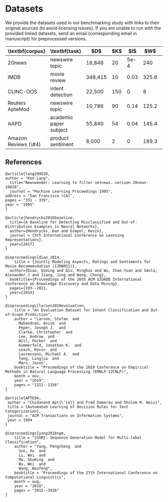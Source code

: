 # Datasets 

We provide the datasets used in our benchmarking study with links to their original sources (to avoid licensing issues).
If you are unable to run with the provided linked datasets, send an email (corresponding email in manuscript) for preprocessed versions. 

<table class="tg">
<thead>
  <tr>
    <th class="tg-0pky">\textbf{corpus}</th>
    <th class="tg-c3ow">\textbf{task}</th>
    <th class="tg-c3ow">$D$</th>
    <th class="tg-c3ow">$K$</th>
    <th class="tg-c3ow">$I$</th>
    <th class="tg-c3ow">$W$</th>
    <th class="tg-c3ow">$V$</th>
    <th class="tg-c3ow">Link</th>
  </tr>
</thead>
<tbody>
  <tr>
    <td class="tg-0pky">20news</td>
    <td class="tg-c3ow">newswire topic</td>
    <td class="tg-c3ow">18,848</td>
    <td class="tg-c3ow">20</td>
    <td class="tg-c3ow">5e-4</td>
    <td class="tg-c3ow">240</td>
    <td class="tg-c3ow">212,267</td>
      <td>
        <a href="https://github.com/hendrycks/error-detection/tree/master/NLP/Categorization/data">Link</a>
      </td>
  </tr>
  <tr>
    <td class="tg-0pky">IMDB</td>
    <td class="tg-c3ow">movie review</td>
    <td class="tg-c3ow">348,415</td>
    <td class="tg-c3ow">10</td>
    <td class="tg-c3ow">0.03</td>
    <td class="tg-c3ow">325.6</td>
    <td class="tg-c3ow">115,073</td>
      <td>
        <a href="https://drive.google.com/drive/folders/1rASDy8v4QPq4ZNEZqIJo5dqcxAGINW8K">Link</a>
      </td>
  </tr>

  <tr>
    <td class="tg-0pky">CLINC-OOS</td>
    <td class="tg-c3ow">intent detection</td>
    <td class="tg-c3ow">22,500</td>
    <td class="tg-c3ow">150</td>
    <td class="tg-c3ow">0</td>
    <td class="tg-c3ow">8</td>
    <td class="tg-c3ow">6,188</td>
      <td>
        <a href="https://www.tensorflow.org/datasets/catalog/clinc_oos">Link</a>
      </td>
  </tr>
  <tr>
    <td class="tg-0pky">Reuters ApteMod</td>
    <td class="tg-c3ow">newswire topic</td>
    <td class="tg-c3ow">10,786</td>
    <td class="tg-c3ow">90</td>
    <td class="tg-c3ow">0.14</td>
    <td class="tg-c3ow">125.2</td>
    <td class="tg-c3ow">65,035</td>
      <td>
        <a href="http://kdd.ics.uci.edu/databases/reuters21578/reuters21578.html">Link</a>
      </td>
  </tr>
  <tr>
    <td class="tg-0pky">AAPD</td>
    <td class="tg-c3ow">academic paper subject</td>
    <td class="tg-c3ow">55,840</td>
    <td class="tg-c3ow">54</td>
    <td class="tg-c3ow">0.04</td>
    <td class="tg-c3ow">145.4</td>
    <td class="tg-c3ow">66,854</td>
      <td>
        <a href="https://git.uwaterloo.ca/jimmylin/Castor-data/tree/master/datasets/AAPD/data">Link</a>
      </td>    
  </tr>
  <tr>
    <td class="tg-0pky">Amazon Reviews (\#4)</td>
    <td class="tg-c3ow">product sentiment</td>
    <td class="tg-c3ow">8,000</td>
    <td class="tg-c3ow">2</td>
    <td class="tg-c3ow">0</td>
    <td class="tg-c3ow">189.3</td>
    <td class="tg-c3ow">21,514</td>
      <td>
        <a href="https://github.com/declare-lab/kingdom/tree/master/dataset">Link</a>
      </td>        
  </tr>
</tbody>
</table>



## References

```
@article{lang199520,
author = "Ken Lang",
  title="Newsweeder: Learning to filter netnews. version 20news-18828",
  journal = "Machine Learning Proceedings 1995",
address = "San Francisco (CA)",
pages = "331 - 339",
year = "1995"
}

@article{hendrycks2016baseline,
  title={A Baseline for Detecting Misclassified and Out-of-Distribution Examples in Neural Networks},
  author={Hendrycks, Dan and Gimpel, Kevin},
  journal = {5th International Conference on Learning Representations},
  year={2017}
}
```
```
@inproceedings{diao_2014,
    title = {Jointly Modeling Aspects, Ratings and Sentiments for Movie Recommendation ({JMARS})},
  author={Diao, Qiming and Qiu, Minghui and Wu, Chao-Yuan and Smola, Alexander J and Jiang, Jing and Wang, Chong},
  booktitle={Proceedings of the 20th ACM SIGKDD International Conference on Knowledge Discovery and Data Mining},
  pages={193--202},
  year={2014}
}
```

```
@inproceedings{larson2019evaluation,
    title = "An Evaluation Dataset for Intent Classification and Out-of-Scope Prediction",
    author = "Larson, Stefan  and
      Mahendran, Anish  and
      Peper, Joseph J.  and
      Clarke, Christopher  and
      Lee, Andrew  and
      Hill, Parker  and
      Kummerfeld, Jonathan K.  and
      Leach, Kevin  and
      Laurenzano, Michael A.  and
      Tang, Lingjia  and
      Mars, Jason",
    booktitle = "Proceedings of the 2019 Conference on Empirical Methods in Natural Language Processing (EMNLP-IJCNLP)",
    month = nov,
    year = "2019",
    pages = "1311--1316"
}
```

```
@article{APTE94,
 author = "Chidanand Apt{\'{e}} and Fred Damerau and Sholom M. Weiss",
 title = {Automated Learning of Decision Rules for Text Categorization},
 journal = "ACM Transactions on Information Systems",
 year = 1994
}
```

```
@inproceedings{yang2018sgm,
    title = "{SGM}: Sequence Generation Model for Multi-label Classification",
    author = "Yang, Pengcheng  and
      Sun, Xu  and
      Li, Wei  and
      Ma, Shuming  and
      Wu, Wei  and
      Wang, Houfeng",
    booktitle = "Proceedings of the 27th International Conference on Computational Linguistics",
    month = aug,
    year = "2018",
    pages = "3915--3926"
}
```
